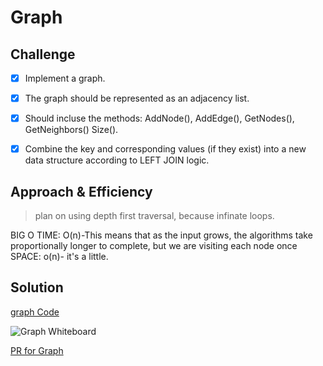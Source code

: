 # Graph

## Challenge

- [x] Implement a graph.

-[x] The graph should be represented as an adjacency list.

-[x] Should incluse the methods: AddNode(), AddEdge(), GetNodes(), GetNeighbors()
Size().

-[x] Combine the key and corresponding values (if they exist) into a new data structure according to LEFT JOIN logic.

## Approach & Efficiency

> plan on using depth first traversal, because infinate loops. 

BIG O
TIME: O(n)-This means that as the input grows, the algorithms take proportionally longer to complete, but we are visiting each node once
SPACE: o(n)- it's a little. 

## Solution

[graph Code](../graph/graph.py)

![Graph Whiteboard]()

[PR for Graph](https://github.com/NyxofDarkness/data-structures-and-algorithms/pull/56)